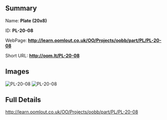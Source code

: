 

## Summary
 
Name: __Plate (20x8)__

ID: __PL-20-08__

WebPage: __http://learn.oomlout.co.uk/OO/Projects/oobb/part/PL/PL-20-08__

Short URL: __http://oom.lt/PL-20-08__


## Images
![PL-20-08](http://oomlout.com/oobb-gen/parts/PL/PL-20-08/PL-20-08_01_420.jpg)
![PL-20-08](http://oomlout.com/oobb-gen/parts/PL/PL-20-08/PL-20-08_420.png)




## Full Details

 http://learn.oomlout.co.uk/OO/Projects/oobb/part/PL/PL-20-08

